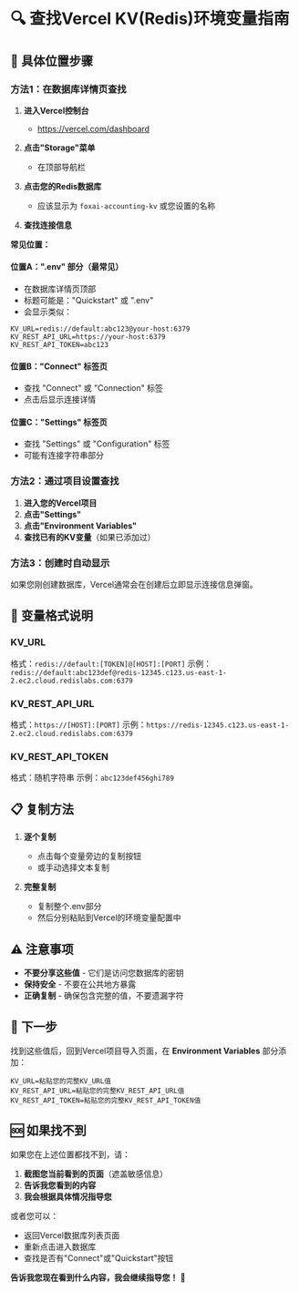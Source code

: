 # 🔍 查找Vercel KV(Redis)环境变量指南

## 📍 具体位置步骤

### 方法1：在数据库详情页查找

1. **进入Vercel控制台**
   - https://vercel.com/dashboard

2. **点击"Storage"菜单**
   - 在顶部导航栏

3. **点击您的Redis数据库**
   - 应该显示为 `foxai-accounting-kv` 或您设置的名称

4. **查找连接信息**

**常见位置：**

#### 位置A：".env" 部分（最常见）
- 在数据库详情页顶部
- 标题可能是："Quickstart" 或 ".env"
- 会显示类似：
```
KV_URL=redis://default:abc123@your-host:6379
KV_REST_API_URL=https://your-host:6379
KV_REST_API_TOKEN=abc123
```

#### 位置B："Connect" 标签页
- 查找 "Connect" 或 "Connection" 标签
- 点击后显示连接详情

#### 位置C："Settings" 标签页
- 查找 "Settings" 或 "Configuration" 标签
- 可能有连接字符串部分

### 方法2：通过项目设置查找

1. **进入您的Vercel项目**
2. **点击"Settings"**
3. **点击"Environment Variables"**
4. **查找已有的KV变量**（如果已添加过）

### 方法3：创建时自动显示

如果您刚创建数据库，Vercel通常会在创建后立即显示连接信息弹窗。

## 🔑 变量格式说明

### KV_URL
格式：`redis://default:[TOKEN]@[HOST]:[PORT]`
示例：`redis://default:abc123def@redis-12345.c123.us-east-1-2.ec2.cloud.redislabs.com:6379`

### KV_REST_API_URL
格式：`https://[HOST]:[PORT]`
示例：`https://redis-12345.c123.us-east-1-2.ec2.cloud.redislabs.com:6379`

### KV_REST_API_TOKEN
格式：随机字符串
示例：`abc123def456ghi789`

## 📋 复制方法

1. **逐个复制**
   - 点击每个变量旁边的复制按钮
   - 或手动选择文本复制

2. **完整复制**
   - 复制整个.env部分
   - 然后分别粘贴到Vercel的环境变量配置中

## ⚠️ 注意事项

- **不要分享这些值** - 它们是访问您数据库的密钥
- **保持安全** - 不要在公共地方暴露
- **正确复制** - 确保包含完整的值，不要遗漏字符

## 🎯 下一步

找到这些值后，回到Vercel项目导入页面，在 **Environment Variables** 部分添加：

```
KV_URL=粘贴您的完整KV_URL值
KV_REST_API_URL=粘贴您的完整KV_REST_API_URL值
KV_REST_API_TOKEN=粘贴您的完整KV_REST_API_TOKEN值
```

## 🆘 如果找不到

如果您在上述位置都找不到，请：

1. **截图您当前看到的页面**（遮盖敏感信息）
2. **告诉我您看到的内容**
3. **我会根据具体情况指导您**

或者您可以：
- 返回Vercel数据库列表页面
- 重新点击进入数据库
- 查找是否有"Connect"或"Quickstart"按钮

**告诉我您现在看到什么内容，我会继续指导您！** 🚀